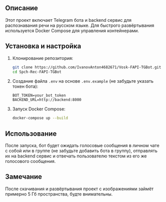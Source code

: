 ## Описание
Этот проект включает Telegram бота и backend сервис для распознавания речи на русском языке. Для быстрого развёртывания используется Docker Compose для управления контейнерами.

## Установка и настройка
1. Клонирование репозитория:
   ```bash
   git clone https://github.com/IvanovAnton4682671/Vosk-FAPI-TGBot.git
   cd Spch-Rec-FAPI-TGBot
   ```

2. Создание файла `.env` на основе `.env.example` (не забудьте указать токен бота):
   ```env
   BOT_TOKEN=your_bot_token
   BACKEND_URL=http://backend:8000
   ```

3. Запуск Docker Compose:
   ```bash
   docker-compose up --build
   ```

## Использование
После запуска, бот будет ожидать голосовые сообщения в личном чате с собой или в группе (не забудьте добавить бота в группу), отправлять их на backend сервис и отвечать пользователю текстом из его же голосового сообщения.

## Замечание
После скачивания и развёртывания проект с изображениями займёт примерно 5 Гб пространства, будте внимательны.
